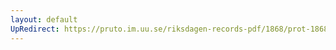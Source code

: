 ```yaml
---
layout: default
UpRedirect: https://pruto.im.uu.se/riksdagen-records-pdf/1868/prot-1868--fk--312.pdf
---
```

